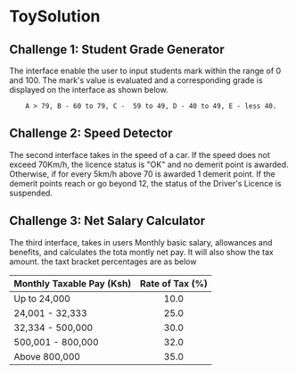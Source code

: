 # ToySolution

## Challenge 1: Student Grade Generator 

The interface enable the user to input students mark within the range of 0 and 100. The mark's value is evaluated and a corresponding grade is displayed on the interface as shown below.

        A > 79, B - 60 to 79, C -  59 to 49, D - 40 to 49, E - less 40.

## Challenge 2: Speed Detector 

The second interface takes in the speed of a car. If the speed does not exceed 70Km/h, the licence status is "OK" and no demerit point is awarded. Otherwise, if for every 5km/h above 70 is awarded 1 demerit point. If the demerit points reach or go beyond 12, the status of the Driver's Licence is suspended.

## Challenge 3: Net Salary Calculator 

The third interface, takes in users Monthly basic salary, allowances and benefits, and calculates the tota montly net pay. It will also show the tax amount.  the taxt bracket percentages are as below


Monthly Taxable Pay (Ksh)      | Rate of Tax (%) |
| :---        |    :----:   |     
| Up to 24,000      | 10.0       | 
| 24,001 - 32,333   | 25.0        | 
| 32,334 - 500,000   | 30.0        | 
| 500,001 - 800,000  | 32.0        | 
| Above 800,000  | 35.0        | 




